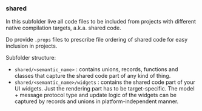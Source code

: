 ### shared

In this subfolder live all code files to be included from projects with different native compilation targets, a.k.a. shared code.

Do provide `.props` files to prescribe file ordering of shared code for easy inclusion in projects.

Subfolder structure:

* `shared/<semantic_name>` : contains unions, records, functions and classes that capture the shared code part of any kind of thing.
* `shared/<semantic_name>/widgets` : contains the shared code part of your UI widgets. Just the rendering part has to be target-specific. The model + message protocol type and update logic of the widgets can be captured by records and unions in platform-independent manner.